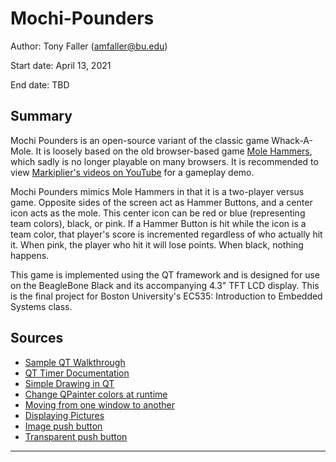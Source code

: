 # Mochi-Pounders
Author: Tony Faller (amfaller@bu.edu)

Start date: April 13, 2021

End date: TBD

## Summary
Mochi Pounders is an open-source variant of the classic game Whack-A-Mole. It is loosely based on the old browser-based game [Mole Hammers](https://www.miniplay.com/game/mole-hammers), which sadly is no longer playable on many browsers. It is recommended to view [Markiplier's videos on YouTube](https://www.youtube.com/watch?v=_hHIMMtUNGc&ab_channel=Markiplier) for a gameplay demo.

Mochi Pounders mimics Mole Hammers in that it is a two-player versus game. Opposite sides of the screen act as Hammer Buttons, and a center icon acts as the mole. This center icon can be red or blue (representing team colors), black, or pink. If a Hammer Button is hit while the icon is a team color, that player's score is incremented regardless of who actually hit it. When pink, the player who hit it will lose points. When black, nothing happens.

This game is implemented using the QT framework and is designed for use on the BeagleBone Black and its accompanying 4.3" TFT LCD display. This is the final project for Boston University's EC535: Introduction to Embedded Systems class.


## Sources
* [Sample QT Walkthrough](https://www.youtube.com/watch?v=I96uPDifZ1w&ab_channel=DerekBanas)
* [QT Timer Documentation](https://doc.qt.io/qt-5/timers.html)
* [Simple Drawing in QT](https://codeloop.org/qt5-qpainter-how-to-draw-rectangle/)
* [Change QPainter colors at runtime](https://stackoverflow.com/questions/59132441/how-to-draw-lines-able-to-change-color-in-qt)
* [Moving from one window to another](https://www.youtube.com/watch?v=VigUMAfE2q4&ab_channel=ProgrammingKnowledge)
* [Displaying Pictures](https://forum.qt.io/topic/71836/how-to-display-a-picture/7)
* [Image push button](https://stackoverflow.com/questions/3137805/how-to-set-image-on-qpushbutton)
* [Transparent push button](https://www.qtcentre.org/threads/53751-Transparent-Push-button-over-background-image)


----
